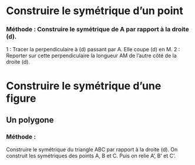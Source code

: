 #  Construire le symétrique d’un point

### Méthode : Construire le symétrique de A par rapport à la droite (d).        








1 : Tracer la perpendiculaire à (d) passant par A. Elle coupe (d) en M.
2 : Reporter sur cette perpendiculaire la longueur AM de l’autre côté de la droite (d).


# Construire le symétrique d’une figure
## Un polygone

### Méthode : 

Construire le symétrique du triangle ABC par rapport à la droite (d).
                On construit les symétriques  des points A, B et C. 
                                             Puis on relie A’, B’ et C’.     
